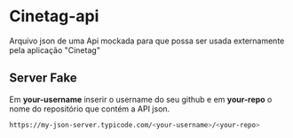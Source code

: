 # Cinetag-api
Arquivo json de uma Api mockada para que possa ser usada externamente pela aplicação "Cinetag"

## Server Fake
Em <b>your-username</b> inserir o username do seu github e em <b>your-repo</b> o nome do repositório que contém a API json.
```bash
https://my-json-server.typicode.com/<your-username>/<your-repo>


